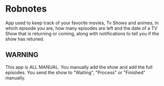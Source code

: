 # Robnotes

App used to keep track of your favorite movies, Tv Shows and animes, in which episode you are, how many episodes are left and the date of a TV Show that is returning or coming, along with notifications to tell you if the show has retuned.

## WARNING

This app is ALL MANUAL. You manually add the show and add the full episodes. You send the show to "Waiting", "Process" or "Finished" manually. 
